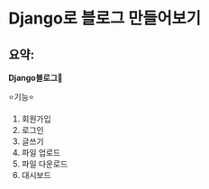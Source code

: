 # Django로 블로그 만들어보기

요약:
---
**Django블로그🎇**

⭐️기능⭐️
1. 회원가입
2. 로그인
3. 글쓰기
4. 파일 업로드
5. 파일 다운로드
6. 대시보드
